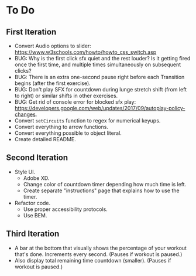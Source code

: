 # To Do


## First Iteration

- Convert Audio options to slider: https://www.w3schools.com/howto/howto_css_switch.asp
- BUG: Why is the first click sfx quiet and the rest louder? Is it getting fired once the first time, and multiple times simultaneously on subsequent clicks?
- BUG: There is an extra one-second pause right before each Transition begins (after the first exercise).
- BUG: Don't play SFX for countdown during lunge stretch shift (from left to right) or similar shifts in other exercises.
- BUG: Get rid of console error for blocked sfx play: https://developers.google.com/web/updates/2017/09/autoplay-policy-changes.
- Convert `setCircuits` function to regex for numerical keyups.
- Convert everything to arrow functions.
- Convert everything possible to object literal.
- Create detailed README.


## Second Iteration

- Style UI.
  - Adobe XD.
  - Change color of countdown timer depending how much time is left.
  - Create separate "instructions" page that explains how to use the timer.
- Refactor code.
  - Use proper accessibility protocols.
  - Use BEM.


## Third Iteration

- A bar at the bottom that visually shows the percentage of your workout that's done. Increments every second.  (Pauses if workout is paused.)
- Also display total remaining time countdown (smaller).  (Pauses if workout is paused.)